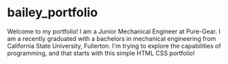 # bailey_portfolio
Welcome to my portfolio! I am a Junior Mechanical Engineer at Pure-Gear. I am a recently graduated with a bachelors in mechanical engineering from California State University, Fullerton. I'm trying to explore the capabilities of programming, and that starts with this simple HTML CSS portfolio!
